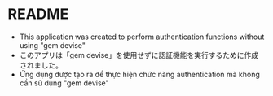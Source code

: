 # README

* This application was created to perform authentication functions without using "gem devise"
* このアプリは「gem devise」を使用せずに認証機能を実行するために作成されました。
* Ứng dụng được tạo ra để thực hiện chức năng authentication mà không cần sử dụng "gem devise"

